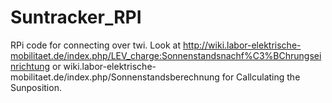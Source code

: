 Suntracker_RPI
===============


RPi code for connecting over twi. Look at http://wiki.labor-elektrische-mobilitaet.de/index.php/LEV_charge:Sonnenstandsnachf%C3%BChrungseinrichtung
or wiki.labor-elektrische-mobilitaet.de/index.php/Sonnenstandsberechnung for Callculating the Sunposition. 
